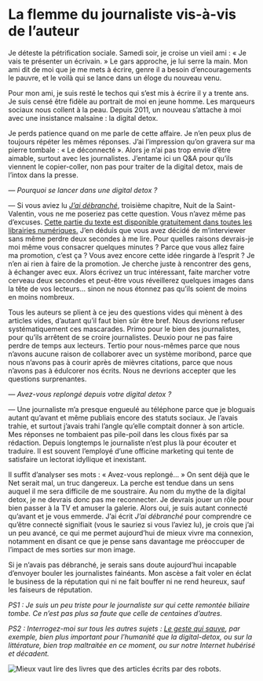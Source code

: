 # La flemme du journaliste vis-à-vis de l’auteur

Je déteste la pétrification sociale. Samedi soir, je croise un vieil ami : « Je vais te présenter un écrivain. » Le gars approche, je lui serre la main. Mon ami dit de moi que je me mets à écrire, genre il a besoin d’encouragements le pauvre, et le voilà qui se lance dans un éloge du nouveau venu.<span id="more-42124"></span>

Pour mon ami, je suis resté le techos qui s’est mis à écrire il y a trente ans. Je suis censé être fidèle au portrait de moi en jeune homme. Les marqueurs sociaux nous collent à la peau. Depuis 2011, un nouveau s’attache à moi avec une insistance malsaine : la digital detox.

Je perds patience quand on me parle de cette affaire. Je n’en peux plus de toujours répéter les mêmes réponses. J’ai l’impression qu’on gravera sur ma pierre tombale : « Le déconnecté ». Alors je n’ai pas trop envie d’être aimable, surtout avec les journalistes. J’entame ici un Q&amp;A pour qu’ils viennent le copier-coller, non pas pour traiter de la digital detox, mais de l’intox dans la presse.

*— Pourquoi se lancer dans une digital detox ?*

— Si vous aviez lu [*J’ai débranché*](https://tcrouzet.com/jai-debranche/), troisième chapitre, Nuit de la Saint-Valentin, vous ne me poseriez pas cette question. Vous n’avez même pas d’excuses. [Cette partie du texte est disponible gratuitement dans toutes les librairies numériques.](https://tcrouzet.com/2011/12/26/jai-debranche-extraits/) J’en déduis que vous avez décidé de m’interviewer sans même perdre deux secondes à me lire. Pour quelles raisons devrais-je moi même vous consacrer quelques minutes ? Parce que vous allez faire ma promotion, c’est ça ? Vous avez encore cette idée ringarde à l’esprit ? Je n’en ai rien à faire de la promotion. Je cherche juste à rencontrer des gens, à échanger avec eux. Alors écrivez un truc intéressant, faite marcher votre cerveau deux secondes et peut-être vous réveillerez quelques images dans la tête de vos lecteurs… sinon ne nous étonnez pas qu’ils soient de moins en moins nombreux.

Tous les auteurs se plient à ce jeu des questions vides qui mènent à des articles vides, d’autant qu’il faut bien sûr être bref. Nous devrions refuser systématiquement ces mascarades. Primo pour le bien des journalistes, pour qu’ils arrêtent de se croire journalistes. Deuxio pour ne pas faire perdre de temps aux lecteurs. Tertio pour nous-mêmes parce que nous n’avons aucune raison de collaborer avec un système moribond, parce que nous n’avons pas à courir après de mièvres citations, parce que nous n’avons pas à édulcorer nos écrits. Nous ne devrions accepter que les questions surprenantes.

*— Avez-vous replongé depuis votre digital detox ?*

— Une journaliste m’a presque engueulé au téléphone parce que je bloguais autant qu’avant et même publiais encore des statuts sociaux. Je l’avais trahie, et surtout j’avais trahi l’angle qu’elle comptait donner à son article. Mes réponses ne tombaient pas pile-poil dans les clous fixés par sa rédaction. Depuis longtemps le journaliste n’est plus là pour écouter et traduire. Il est souvent l’employé d’une officine marketing qui tente de satisfaire un lectorat idyllique et inexistant.

Il suffit d’analyser ses mots : « Avez-vous replongé… » On sent déjà que le Net serait mal, un truc dangereux. La perche est tendue dans un sens auquel il me sera difficile de me soustraire. Au nom du mythe de la digital detox, je ne devrais donc pas me reconnecter. Je devrais jouer un rôle pour bien passer à la TV et amuser la galerie. Alors oui, je suis autant connecté qu’avant et je vous emmerde. J’ai écrit *J’ai débranché* pour comprendre ce qu’être connecté signifiait (vous le sauriez si vous l’aviez lu), je crois que j’ai un peu avancé, ce qui me permet aujourd’hui de mieux vivre ma connexion, notamment en disant ce que je pense sans davantage me préoccuper de l’impact de mes sorties sur mon image.

Si je n’avais pas débranché, je serais sans doute aujourd’hui incapable d’envoyer bouler les journalistes fainéants. Mon ascèse a fait voler en éclat le business de la réputation qui ni ne fait bouffer ni ne rend heureux, sauf les faiseurs de réputation.

*PS1 : Je suis un peu triste pour le journaliste sur qui cette remontée biliaire tombe. Ce n’est pas plus sa faute que celle de centaines d’autres.*

*PS2 : Interrogez-moi sur tous les autres sujets : [Le geste qui sauve](https://tcrouzet.com/le-geste-qui-sauve/), par exemple, bien plus important pour l’humanité que la digital-detox, ou sur la littérature, bien trop maltraitée en ce moment, ou sur notre Internet hubérisé et décadent.*

![Mieux vaut lire des livres que des articles écrits par des robots.](https://tcrouzet.com/images_tc/2011/12/photo13.png)
